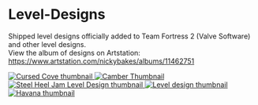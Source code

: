 # Level-Designs
Shipped level designs officially added to Team Fortress 2 (Valve Software) and other level designs. \
View the album of designs on Artstation: https://www.artstation.com/nickybakes/albums/11462751 

[![Cursed Cove thumbnail](https://cdna.artstation.com/p/assets/covers/images/075/426/496/smaller_square/nick-baker-nick-baker-thumbnail.jpg?1714539777) ![Camber Thumbnail](https://cdnb.artstation.com/p/assets/covers/images/070/234/053/smaller_square/nick-baker-nick-baker-thumbnail.jpg?1702048655) ![Steel Heel Jam Level Design thumbnail](https://cdna.artstation.com/p/assets/covers/images/057/963/378/smaller_square/nick-baker-nick-baker-thumbnail.jpg?1673066877) ![Level design thumbnail](https://cdnb.artstation.com/p/assets/covers/images/058/105/619/smaller_square/nick-baker-nick-baker-thumbnail.jpg?1673391454) ![Havana thumbnail](https://cdnb.artstation.com/p/assets/covers/images/058/020/275/smaller_square/nick-baker-nick-baker-thumbnail.jpg?1673220155)](https://www.artstation.com/nickybakes/albums/11462751)
